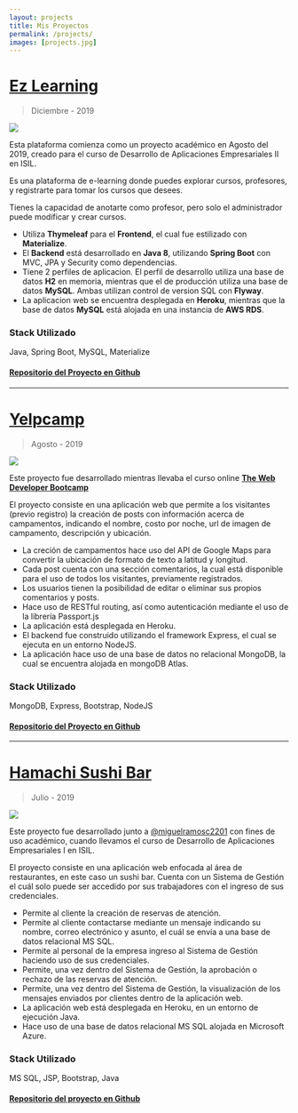 ```yaml
---
layout: projects
title: Mis Proyectos
permalink: /projects/
images: [projects.jpg]
---
```

# <a href="https://ez-learning.herokuapp.com" target="_blank">Ez Learning</a>
>Diciembre - 2019

<a href="https://ez-learning.herokuapp.com" target="_blank"><img src="{{site.baseurl}}/img/project-ezlearning.jpg" /></a>

Esta plataforma comienza como un proyecto académico en Agosto del 2019, creado para el curso de Desarrollo de Aplicaciones Empresariales II en ISIL.

Es una plataforma de e-learning donde puedes explorar cursos, profesores, y registrarte para tomar los cursos que desees.

Tienes la capacidad de anotarte como profesor, pero solo el administrador puede modificar y crear cursos.

- Utiliza **Thymeleaf** para el **Frontend**, el cual fue estilizado con **Materialize**.
- El **Backend** está desarrollado en **Java 8**, utilizando **Spring Boot** con MVC, JPA y Security como dependencias.
- Tiene 2 perfiles de aplicacion. El perfil de desarrollo utiliza una base de datos **H2** en memoria, mientras que el de producción utiliza una base de datos **MySQL**. Ambas utilizan control de version SQL con **Flyway**.
- La aplicacion web se encuentra desplegada en **Heroku**, mientras que la base de datos **MySQL** está alojada en una instancia de **AWS RDS**.

### Stack Utilizado

Java, Spring Boot, MySQL, Materialize

#### <a href="https://github.com/donnatto/ez-learning" target="_blank">Repositorio del Proyecto en Github</a>

***

# <a href="https://donnattocamps.herokuapp.com" target="_blank">Yelpcamp</a>
>Agosto - 2019

<a href="https://donnattocamps.herokuapp.com" target="_blank"><img src="{{site.baseurl}}/img/project-yelpcamp.jpg" /></a>

Este proyecto fue desarrollado mientras llevaba el curso online <a href="https://www.udemy.com/share/100YK4BkMed1hbQXg=/" target="_blank">**The Web Developer Bootcamp**</a>

El proyecto consiste en una aplicación web que permite a los visitantes (previo registro) la creación de posts con información acerca de campamentos, indicando el nombre, costo por noche, url de imagen de campamento, descripción y ubicación.

- La creción de campamentos hace uso del API de Google Maps para convertir la ubicación de formato de texto a latitud y longitud.
- Cada post cuenta con una sección comentarios, la cual está disponible para el uso de todos los visitantes, previamente registrados.
- Los usuarios tienen la posibilidad de editar o eliminar sus propios comentarios y posts.
- Hace uso de RESTful routing, así como autenticación mediante el uso de la librería Passport.js
- La aplicación está desplegada en Heroku.
- El backend fue construido utilizando el framework Express, el cual se ejecuta en un entorno NodeJS.
- La aplicación hace uso de una base de datos no relacional MongoDB, la cual se encuentra alojada en mongoDB Atlas.

### Stack Utilizado

MongoDB, Express, Bootstrap, NodeJS

#### <a href="https://github.com/donnatto/yelpcamp" target="_blank">Repositorio del Proyecto en Github</a>

***

# <a href="https://hamachisushi.herokuapp.com" target="_blank">Hamachi Sushi Bar</a>
>Julio - 2019

<a href="https://hamachisushi.herokuapp.com" target="_blank"><img src="{{site.baseurl}}/img/project-hamachi.jpg" /></a>

Este proyecto fue desarrollado junto a <a href="https://github.com/miguelramosc2201" target="_blank">@miguelramosc2201</a> con fines de uso académico, cuando llevamos el curso de Desarrollo de Aplicaciones Empresariales I en ISIL.

El proyecto consiste en una aplicación web enfocada al área de restaurantes, en este caso un sushi bar.
Cuenta con un Sistema de Gestión el cuál solo puede ser accedido por sus trabajadores con el ingreso de sus credenciales.

- Permite al cliente la creación de reservas de atención.
- Permite al cliente contactarse mediante un mensaje indicando su nombre, correo electrónico y asunto, el cuál se envía a una base de datos relacional MS SQL.
- Permite al personal de la empresa ingreso al Sistema de Gestión haciendo uso de sus credenciales.
- Permite, una vez dentro del Sistema de Gestión, la aprobación o rechazo de las reservas de atención.
- Permite, una vez dentro del Sistema de Gestión, la visualización de los mensajes enviados por clientes dentro de la aplicación web.
- La aplicación web está desplegada en Heroku, en un entorno de ejecución Java.
- Hace uso de una base de datos relacional MS SQL alojada en Microsoft Azure.

### Stack Utilizado

MS SQL, JSP, Bootstrap, Java

#### <a href="https://github.com/donnatto/hamachi-sushi" target="_blank">Repositorio del proyecto en Github</a>
